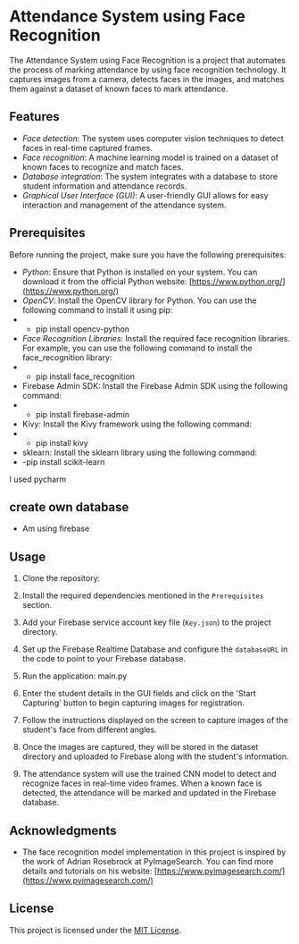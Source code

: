 # Attendance System using Face Recognition

The Attendance System using Face Recognition is a project that automates the process of marking attendance by using face recognition technology. It captures images from a camera, detects faces in the images, and matches them against a dataset of known faces to mark attendance.

## Features

- *Face detection*: The system uses computer vision techniques to detect faces in real-time captured frames.
- *Face recognition*: A machine learning model is trained on a dataset of known faces to recognize and match faces.
- *Database integration*: The system integrates with a database to store student information and attendance records.
- *Graphical User Interface (GUI)*: A user-friendly GUI allows for easy interaction and management of the attendance system.

## Prerequisites

Before running the project, make sure you have the following prerequisites:

- *Python*: Ensure that Python is installed on your system. You can download it from the official Python website: [https://www.python.org/](https://www.python.org/)
- *OpenCV*: Install the OpenCV library for Python. You can use the following command to install it using pip:
- - pip install opencv-python
- *Face Recognition Libraries*: Install the required face recognition libraries. For example, you can use the following command to install the face_recognition library:
- - pip install face_recognition
- Firebase Admin SDK: Install the Firebase Admin SDK using the following command:
- - pip install firebase-admin
- Kivy: Install the Kivy framework using the following command:
- - pip install kivy
- sklearn: Install the sklearn library using the following command:
- -pip install scikit-learn 

I used pycharm 
## create own database
 - Am using firebase
 
## Usage

1. Clone the repository:

2. Install the required dependencies mentioned in the `Prerequisites` section.

3. Add your Firebase service account key file (`Key.json`) to the project directory.

4. Set up the Firebase Realtime Database and configure the `databaseURL` in the code to point to your Firebase database.

5. Run the application: main.py

6. Enter the student details in the GUI fields and click on the 'Start Capturing' button to begin capturing images for registration.

7. Follow the instructions displayed on the screen to capture images of the student's face from different angles.

8. Once the images are captured, they will be stored in the dataset directory and uploaded to Firebase along with the student's information.

9. The attendance system will use the trained CNN model to detect and recognize faces in real-time video frames. When a known face is detected, the attendance will be marked and updated in the Firebase database.

## Acknowledgments

- The face recognition model implementation in this project is inspired by the work of Adrian Rosebrock at PyImageSearch. You can find more details and tutorials on his website: [https://www.pyimagesearch.com/](https://www.pyimagesearch.com/)

## License

This project is licensed under the [MIT License](LICENSE).
